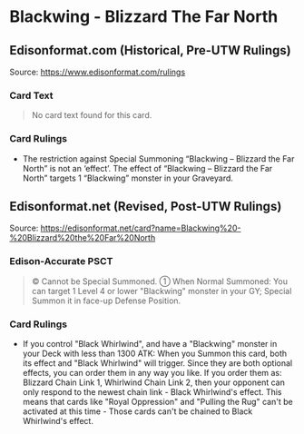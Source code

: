 # Blackwing - Blizzard The Far North

## Edisonformat.com (Historical, Pre-UTW Rulings)

Source: https://www.edisonformat.com/rulings

### Card Text

> No card text found for this card.

### Card Rulings

*   The restriction against Special Summoning “Blackwing – Blizzard the Far North” is not an ‘effect’. The effect of “Blackwing – Blizzard the Far North” targets 1 “Blackwing” monster in your Graveyard.

## Edisonformat.net (Revised, Post-UTW Rulings)

Source: https://edisonformat.net/card?name=Blackwing%20-%20Blizzard%20the%20Far%20North

### Edison-Accurate PSCT

> © Cannot be Special Summoned.
> ① When Normal Summoned: You can target 1 Level 4 or lower "Blackwing" monster in your GY; Special Summon it in face-up Defense Position.

### Card Rulings

*   If you control "Black Whirlwind", and have a "Blackwing" monster in your Deck with less than 1300 ATK:
When you Summon this card, both its effect and "Black Whirlwind" will trigger. Since they are both optional effects, you can order them in any way you like.
If you order them as: Blizzard Chain Link 1, Whirlwind Chain Link 2, then your opponent can only respond to the newest chain link - Black Whirlwind's effect.
This means that cards like "Royal Oppression" and "Pulling the Rug" can't be activated at this time - Those cards can't be chained to Black Whirlwind's effect.
            